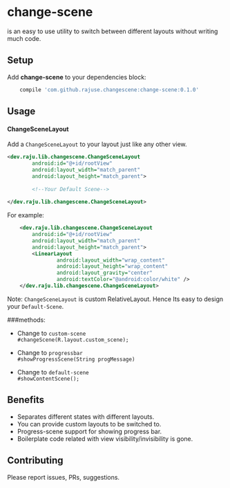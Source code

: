 

# change-scene <br>
is an easy to use utility to switch between different layouts without writing much code.


## Setup
Add __change-scene__ to your dependencies block:
```groovy
    compile 'com.github.rajuse.changescene:change-scene:0.1.0'
```


## Usage
#### ChangeSceneLayout
Add a `ChangeSceneLayout` to your layout just like any other view.

```xml
<dev.raju.lib.changescene.ChangeSceneLayout
        android:id="@+id/rootView"
        android:layout_width="match_parent"
        android:layout_height="match_parent">
        
        <!--Your Default Scene-->
        
</dev.raju.lib.changescene.ChangeSceneLayout>
```

For example:<br>

```xml
    <dev.raju.lib.changescene.ChangeSceneLayout
        android:id="@+id/rootView"
        android:layout_width="match_parent"
        android:layout_height="match_parent">
        <LinearLayout
                android:layout_width="wrap_content"
                android:layout_height="wrap_content"
                android:layout_gravity="center"
                android:textColor="@android:color/white" />
    </dev.raju.lib.changescene.ChangeSceneLayout>
```

Note: `ChangeSceneLayout` is custom RelativeLayout. Hence Its easy to design your `Default-Scene`.

###methods:
- Change to `custom-scene`<br>
    `#changeScene(R.layout.custom_scene);`
    
- Change to `progressbar`<br>
  `#showProgressScene(String progMessage)`
  
- Change to `default-scene`<br>
    `#showContentScene();`
  
  
## Benefits

- Separates different states with different layouts.
- You can provide custom layouts to be switched to.
- Progress-scene support for showing progress bar.
- Boilerplate code related with view visibility/invisibility is gone.



## Contributing
Please report issues, PRs, suggestions.